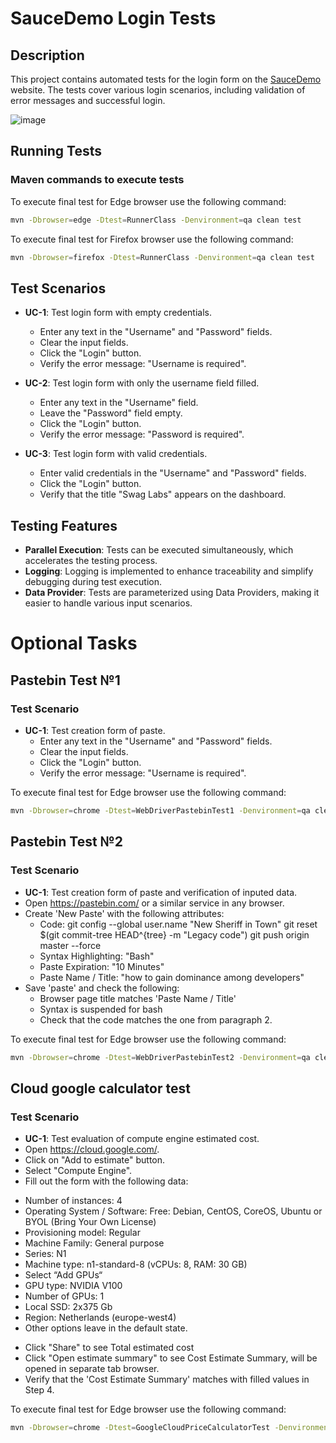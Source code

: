 # SauceDemo Login Tests

## Description

This project contains automated tests for the login form on the [SauceDemo](https://www.saucedemo.com/) website. The tests cover various login scenarios, including validation of error messages and successful login.

![image](https://github.com/user-attachments/assets/30d1589b-6719-4d5f-973c-bc97794dc9a2)


## Running Tests

### Maven commands to execute tests

To execute final test for Edge browser use the following command:
```bash
mvn -Dbrowser=edge -Dtest=RunnerClass -Denvironment=qa clean test
```

To execute final test for Firefox browser use the following command:
```bash
mvn -Dbrowser=firefox -Dtest=RunnerClass -Denvironment=qa clean test
```

## Test Scenarios

- **UC-1**: Test login form with empty credentials.
  - Enter any text in the "Username" and "Password" fields.
  - Clear the input fields.
  - Click the "Login" button.
  - Verify the error message: "Username is required".

- **UC-2**: Test login form with only the username field filled.
  - Enter any text in the "Username" field.
  - Leave the "Password" field empty.
  - Click the "Login" button.
  - Verify the error message: "Password is required".

- **UC-3**: Test login form with valid credentials.
  - Enter valid credentials in the "Username" and "Password" fields.
  - Click the "Login" button.
  - Verify that the title "Swag Labs" appears on the dashboard.

## Testing Features

  - **Parallel Execution**: Tests can be executed simultaneously, which accelerates the testing process.
  - **Logging**: Logging is implemented to enhance traceability and simplify debugging during test execution.
  - **Data Provider**: Tests are parameterized using Data Providers, making it easier to handle various input scenarios.

# Optional Tasks

## Pastebin Test №1
 
### Test Scenario

- **UC-1**: Test creation form of paste.
  - Enter any text in the "Username" and "Password" fields.
  - Clear the input fields.
  - Click the "Login" button.
  - Verify the error message: "Username is required".

To execute final test for Edge browser use the following command:
```bash
mvn -Dbrowser=chrome -Dtest=WebDriverPastebinTest1 -Denvironment=qa clean test
```

## Pastebin Test №2
 
### Test Scenario

- **UC-1**: Test creation form of paste and verification of inputed data.
- Open https://pastebin.com/ or a similar service in any browser.
- Create 'New Paste' with the following attributes:
   * Code:
            git config --global user.name  "New Sheriff in Town"
            git reset $(git commit-tree HEAD^{tree} -m "Legacy code")
            git push origin master --force
   * Syntax Highlighting: "Bash"
   * Paste Expiration: "10 Minutes"
   * Paste Name / Title: "how to gain dominance among developers"
- Save 'paste' and check the following:
   * Browser page title matches 'Paste Name / Title'
   * Syntax is suspended for bash
   * Check that the code matches the one from paragraph 2.


To execute final test for Edge browser use the following command:
```bash
mvn -Dbrowser=chrome -Dtest=WebDriverPastebinTest2 -Denvironment=qa clean test
```

## Cloud google calculator test
 
### Test Scenario

- **UC-1**: Test evaluation of compute engine estimated cost.
-  Open https://cloud.google.com/.
-  Click on "Add to estimate" button.
-  Select "Compute Engine".
-  Fill out the form with the following data:
* Number of instances: 4
* Operating System / Software: Free: Debian, CentOS, CoreOS, Ubuntu or BYOL (Bring Your Own License)
* Provisioning model: Regular
* Machine Family: General purpose 
* Series: N1 
* Machine type: n1-standard-8 (vCPUs: 8, RAM: 30 GB)
* Select “Add GPUs“
* GPU type: NVIDIA V100
* Number of GPUs: 1
* Local SSD: 2x375 Gb
* Region: Netherlands (europe-west4)
* Other options leave in the default state.
-  Click "Share" to see Total estimated cost
-  Click "Open estimate summary" to see Cost Estimate Summary, will be opened in separate tab browser.
-  Verify that the 'Cost Estimate Summary' matches with filled values in Step 4.



To execute final test for Edge browser use the following command:
```bash
mvn -Dbrowser=chrome -Dtest=GoogleCloudPriceCalculatorTest -Denvironment=qa clean test
```
